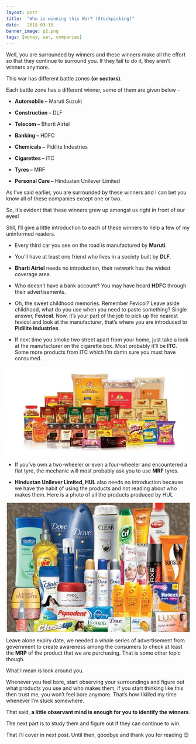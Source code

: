 ```yaml
---
layout: post
title:  "Who is winning this War? (Stockpicking)"
date:   2018-03-15
banner_image: p2.png
tags: [money, war, companies]
---
```


Well, you are surrounded by winners and these winners make all the effort so that they continue to surround you. If they fail to do it, they aren’t winners anymore.

This war has different battle zones **(or sectors)**.
<!--more-->
Each battle zone has a different winner, some of them are given below -

- **Automobile –** Maruti Suzuki
 
 - **Construction –** DLF

- **Telecom –** Bharti Airtel

- **Banking –** HDFC

- **Chemicals –** Pidilite Industries

- **Cigarettes –** ITC

- **Tyres –** MRF

- **Personal Care –** Hindustan Unilever Limited

As I’ve said earlier, you are surrounded by these winners and I can bet you know all of these companies except one or two.

So, it’s evident that these winners grew up amongst us right in front of our eyes!

Still, I’ll give a little introduction to each of these winners to help a few of my uninformed readers.

 - Every third car you see on the road is manufactured by **Maruti**.
 
 - You’ll have at least one friend who lives in a society built by **DLF**.
 
 - **Bharti Airtel** needs no introduction, their network has the widest coverage area.
 
 - Who doesn’t have a bank account? You may have heard **HDFC** through their advertisements.
 
 - Oh, the sweet childhood memories. Remember Fevicol? Leave aside childhood, what do you use when you need to paste something? Single answer, **Fevicol**. Now, it’s your part of the job to pick up the nearest fevicol and look at the manufacturer, that’s where you are introduced to **Pidilite Industries**.

- If next time you smoke two street apart from your home, just take a look at the manufacturer on the cigarette box. Most probably it’ll be **ITC**. Some more products from ITC which I’m damn sure you must have consumed.

<img src="/images/posts/p2_1.jpg" alt="ITC Products" style="display: block; margin-left: auto; margin-right: auto;"/>

- If you’ve own a two-wheeler or even a four-wheeler and encountered a flat tyre, the mechanic will most probably ask you to use **MRF** tyres.
 
 - **Hindustan Unilever Limited, HUL** also needs no introduction because we have the habit of using the products and not reading about who makes them. Here is a photo of all the products produced by HUL

<img src="/images/posts/p2_2.jpg" alt="HUL Products" style="display: block; margin-left: auto; margin-right: auto;"/>

Leave alone expiry date, we needed a whole series of advertisement from government to create awareness among the consumers to check at least the **MRP** of the product that we are purchasing. That is some other topic though.

What I mean is look around you.

Whenever you feel bore, start observing your surroundings and figure out what products you use and who makes them, if you start thinking like this then trust me, you won’t feel bore anymore. That’s how I killed my time whenever I’m stuck somewhere.

That said, **a little observant mind is enough for you to identify the winners**.

The next part is to study them and figure out if they can continue to win.

That I’ll cover in next post. Until then, goodbye and thank you for reading 😊
